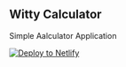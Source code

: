 ## Witty Calculator

Simple Aalculator Application

[![Deploy to Netlify](https://www.netlify.com/img/deploy/button.svg)](https://app.netlify.com/start/deploy?repository=https://github.com/mastrero/witty-calculator/edit/responsive)
